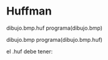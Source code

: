 # Huffman

dibujo.bmp.huf programa(dibujo.bmp)

dibujo.bmp programa(dibujo.bmp.huf)

el .huf debe tener:

